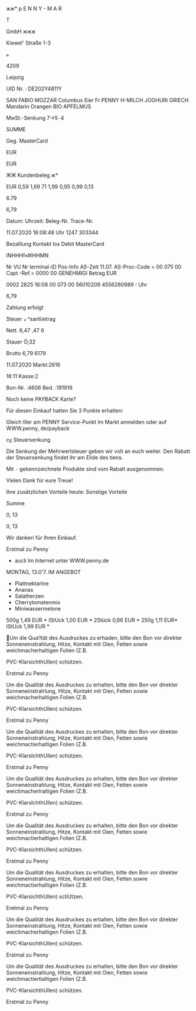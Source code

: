 жж*  p  E  N  N  Y  -  M  A  R

T

 GmbH  жжж

Kiewe!'  Straße  1-3

 ه

4209

Leipzig

UID  Nr.  :  DE202Y4811Y

SAN  FABIO  MOZZAR
Columbus  Eier  Fr
PENNY  H-MILCH
JOGHURI  GRIECH
Mandarin  Orangen
BIO  APFELMUS

MwSt.-Senkung  7->5٠4

SUMME

Geg.  MasterCard

EUR

EUR

ЖЖ  Kundenbeleg  ж*

EUR
0,59
1,69
71
1,99
0,95
0,99
0,13

6.79

6,79

Datum:
Uhrzeit:
Beleg-Nr.
Trace-Nr.

11.07.2020
16:08:48  Uhr
1247
303344

Bezalilung
Kontakt los
Debit  MasterCard

INHHHf«#lHHMN

Nr
VU Nr
lermlnal-ID
Pos-Info
AS-Zelt  11.07.
AS-Proc-Code  =  00  075  00
Capt.-Ref.=  0000
00  GENEHMIGI
Betrag  EUR

0002 2825
؛
4556280989
56010209
00  073  00
16:08  Uhr

6,79

Zahlung  erfolgt

Steuer  د
^santiietrag

Nett.
6,47
,47
6

Stauer
Ö;32

Brutto
6,79
6179

11.07.2020
Markt:2616

16:11
Kasse:2

Bon-Nr. :4606
Bed.  :191919

Noch  keine  PAYBACK  Karte?

Für  diesen  Einkauf  hatten  Sie
3  Punkte  erhalten؛

Gleich  Iller  am  PENNY  Service-Punkt
Im  Markt  anmelden  oder  auf
WWW.penny,  de/payback

cỵ  Steuersenkung

Die  Senkung  der Mehrwertsteuer geben  wir
volt  an  euch  weiter.  Den  Rabatt  der
Steuersenkung findet ihr am  Elide  des  tiens.

Mit  ٠  gekennzeichnete  Produkte sind
vom  Rabatt  ausgenommen.

Vielen  Dank  für eure Treue!

Ihre  zusätzlichen  Vorteile  heute:
Sonstige  Vorteile

Summe

0, 13

0, 13

Wir  dankeri  für  Ihren  Einkauf.

Erstmal  zu  Penny
-  aucli  Im  Internet  unter  WWW.penny.de

MONTAG,  13.0'7.  IM  ANGEBOT

*  Plattnektarlne
*  Ananas
*  Salatherzen
*  Cherrytomatenmix
*  Miniwassermelone

500g  1,49  EUR  *
IStUck  1,00  EUR  *
2Stück  0,66  EUR  *
250g  1,11  EUR*
IStUck  1,99  EUR  *

Um die Qua!!tät des Ausdruckes zu erhaden, bitte den Bon vor
direkter Sonneneinstrahlung, Hitze, Kontakt mit Oien, Fetten sowie
weichmacherhaltigen Folien (Z.B.

PVC-KlarsichthUllen) schützen.

Erstmal
zu Penny

Um die Qualität des Ausdruckes zu erhalten, bitte den Bon vor
direkter Sonneneinstralrlung, Hitze, Kontakt mit Oien, Fetten sowie
weichmacherhaltigen Folien (Z.B.

PVC-KlarsichthUllen) schützen.

Erstmal
zu Penny

Um die Qualität des Ausdruckes zu erhalten, bitte den Bon vor
direkter Sonneneinstrahlung, Hitze, Kontakt mit Oien, Fetten sowie
weichmactierhaltigen Folien (Z.B.

PVC-KlarsIchthUllen) schützen.

Erstmal
zu Penny

Um die Qualität des Ausdruckes zu erhalten, bitte den Bon vor
direkter Sonneneinstrahlung, Hitze, Kontakt mit Oien, Fetten sowie
weictimacherlraltigen Folien (Z.B.

PVC-KlarsIchthUllen) schützen.

Erstmal
zu Penny

Um die Qualität des Ausdruckes zu erhalten, bitte den Bon vor
direkter Sonneneinstratilung, Hitze, Kontakt mit Oien, Fetten sowie
weichmactierhaltigen Folien (Z.B.

PVC-KlarsichthUllen) schützen.

Erstmal
zu Penny

Um die Qualität des Ausdruckes zu erhalten, bitte den Bon vor
direkter Sonneneinstrahlung, Hitze, Kontakt mit Oien, Fetten sowie
weichmactierhaltigen Folien (Z.B.

PVC-KlarsichthUllen) sctiUtzen.

Eretmal
zu Penny

Um die Qualität des Ausdruckes zu ertialten, bitte den Bon vor
direkter Sonneneinstrahlung, Hitze, Kontakt mit Oien, Fetten sowie
weictimacherhaltigen Folien (Z.B.

PVC-KlarsichthUllen) schützen.

Erstmal
zu Penny

Um die Qualität des Ausdruckes zu erhalten, bitte den Bon vor
direkter Sonneneinstrahlung, Hitze, Kontakt mit Oien, Fetten sowie
weichmactiertialtigen Folien (Z.B.

PVC-KlarsichthUllen) schützen.

Erstmal
zu Penny

